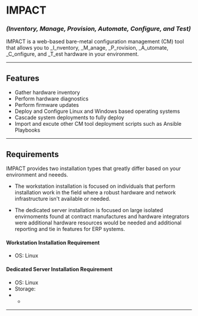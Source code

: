 # IMPACT

### _(Inventory, Manage, Provision, Automate, Configure, and Test)_

IMPACT is a web-based bare-metal configuration management (CM) tool that allows you to _I_nventory, _M_anage, _P_rovision, _A_utomate, _C_onfigure, and _T_est hardware in your environment.

---
## Features


- Gather hardware inventory
- Perform hardware diagnostics
- Perform firmware updates 
- Deploy and Configure Linux and Windows based operating systems
- Cascade system deployments to fully deploy 
- Import and excute other CM tool deployment scripts such as Ansible Playbooks
---
## Requirements
IMPACT provides two installation types that greatly differ based on your environment and neeeds.
- The workstation installation is focused on individuals that perform installation work in the field where a robust hardware and network infrastructure isn't available or needed.

- The dedicated server installation is focused on large isolated envirnoments found at contract manufactures and hardware integrators were additional hardware resources would be needed and additional reporting and tie in features for ERP systems.

#### Workstation Installation Requirement
- OS: Linux
#### Dedicated Server Installation Requirement
- OS: Linux
- Storage:
- - 

---